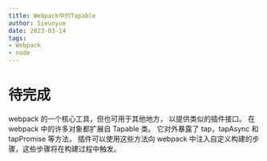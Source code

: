 ```yaml
--- 
title: Webpack中的Tapable
author: Sieunyue
date: 2023-03-14
tags: 
- Webpack
- node
--- 
```


# 待完成

webpack 的一个核心工具，但也可用于其他地方， 以提供类似的插件接口。 在 webpack 中的许多对象都扩展自 Tapable 类。 它对外暴露了 tap，tapAsync 和 tapPromise 等方法， 插件可以使用这些方法向 webpack 中注入自定义构建的步骤，这些步骤将在构建过程中触发。